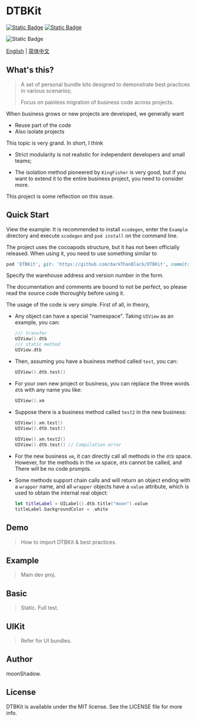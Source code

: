 # DTBKit

 [![Static Badge](https://img.shields.io/badge/iOS-Swift-green)]() [![Static Badge](https://img.shields.io/badge/Cocoapods-1.12.1-green)]()

 ![Static Badge](https://img.shields.io/badge/Translate_by-Google-blue)



[English](https://github.com/darkThanBlack/DTBKit/blob/main/README.md) |  [简体中文](https://github.com/darkThanBlack/DTBKit/blob/main/README.zh-CN.md)



## What's this?

> A set of personal bundle kits designed to demonstrate best practices in various scenarios;
>
> Focus on painless migration of business code across projects.



When business grows or new projects are developed, we generally want

* Reuse part of the code
* Also isolate projects

This topic is very grand. In short, I think

* Strict modularity is not realistic for independent developers and small teams;

* The isolation method pioneered by ``KingFisher`` is very good, but if you want to extend it to the entire business project, you need to consider more.

This project is some reflection on this issue.



## Quick Start

View the example: It is recommended to install ``xcodegen``, enter the ``Example`` directory and execute ``xcodegen`` and ``pod install`` on the command line.

The project uses the cocoapods structure, but it has not been officially released. When using it, you need to use something similar to

```ruby
pod 'DTBKit', git: 'https://github.com/darkThanBlack/DTBKit', commit: 'dd3acb'
```

Specify the warehouse address and version number in the form.

The documentation and comments are bound to not be perfect, so please read the source code thoroughly before using it.



The usage of the code is very simple. First of all, in theory,

* Any object can have a special "namespace". Taking ``UIView`` as an example, you can:

     ```swift
     /// transfer
     UIView().dtb
     /// static method
     UIView.dtb
     ```

* Then, assuming you have a business method called ``test``, you can:

     ```swift
     UIView().dtb.test()
     ```

* For your own new project or business, you can replace the three words ``dtb`` with any name you like:

     ```swift
     UIView().xm
     ```

* Suppose there is a business method called ``test2`` in the new business:

     ```swift
     UIView().xm.test()
     UIView().dtb.test()
        
     UIView().xm.test2()
     UIView().dtb.test() // Compilation error
     ```

* For the new business ``xm``, it can directly call all methods in the ``dtb`` space. However, for the methods in the ``xm`` space, ``dtb`` cannot be called, and There will be no code prompts.

* Some methods support chain calls and will return an object ending with a ``wrapper`` name, and all ``wrapper`` objects have a ``value`` attribute, which is used to obtain the internal real object:

     ```swift
     let titleLabel = UILabel().dtb.title("moon").value
     titleLabel.backgroundColor = .white
     ```



## Demo

> How to import DTBKit & best practices.



## Example

> Main dev proj.



## Basic

> Static. Full test.



## UIKit

> Refer for UI bundles. 





## Author

moonShadow.



## License

DTBKit is available under the MIT license. See the LICENSE file for more info.
